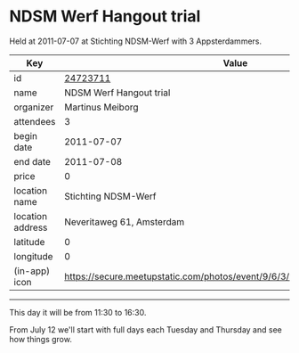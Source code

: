 # NDSM Werf Hangout trial
Held at 2011-07-07 at Stichting NDSM-Werf with 3 Appsterdammers.
        
|Key|Value
|---|---|
|id|[24723711](https://www.meetup.com/appsterdam/events/24723711/)|
|name|NDSM Werf Hangout trial|
|organizer|Martinus Meiborg|
|attendees|3|
|begin date|2011-07-07|
|end date|2011-07-08|
|price|0|
|location name|Stichting NDSM-Werf|
|location address|Neveritaweg 61, Amsterdam|
|latitude|0|
|longitude|0|
|(in-app) icon|https://secure.meetupstatic.com/photos/event/9/6/3/4/highres_518678452.jpeg|

---

This day it will be from 11:30 to 16:30.

From July 12 we'll start with full days each Tuesday and Thursday and see how things grow.
